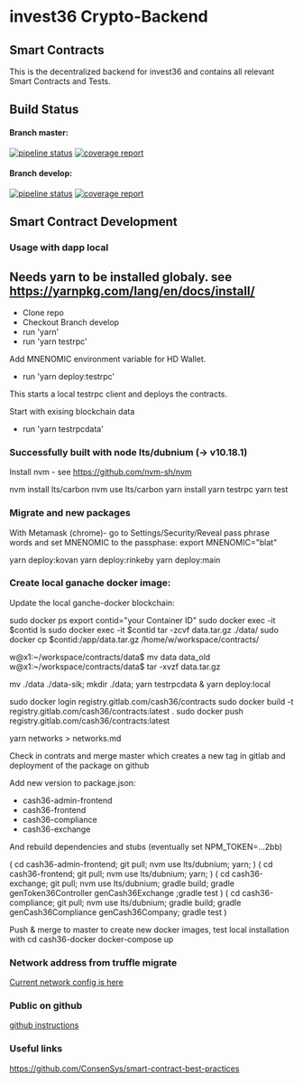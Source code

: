 # invest36 Crypto-Backend
## Smart Contracts

This is the decentralized backend for invest36 and contains all relevant Smart Contracts and Tests.

## Build Status
#### Branch master:
[![pipeline status](https://gitlab.com/invest36/contracts/badges/master/pipeline.svg)](https://gitlab.com/invest36/contracts/commits/master) [![coverage report](https://gitlab.com/invest36/contracts/badges/master/coverage.svg)](https://gitlab.com/invest36/contracts/commits/master)

#### Branch develop:
[![pipeline status](https://gitlab.com/invest36/contracts/badges/develop/pipeline.svg)](https://gitlab.com/invest36/contracts/commits/develop) [![coverage report](https://gitlab.com/invest36/contracts/badges/develop/coverage.svg)](https://gitlab.com/invest36/contracts/commits/develop)

## Smart Contract Development

### Usage with dapp local

Needs yarn to be installed globaly.
see https://yarnpkg.com/lang/en/docs/install/
---
- Clone repo
- Checkout Branch develop
- run 'yarn'
- run 'yarn testrpc'

Add MNENOMIC environment variable for HD Wallet. 
- run 'yarn deploy:testrpc'

This starts a local testrpc client and deploys the contracts.

Start with exising blockchain data 
- run 'yarn testrpcdata'

### Successfully built with node  lts/dubnium (-> v10.18.1)

Install nvm - see https://github.com/nvm-sh/nvm

nvm install lts/carbon 
nvm use lts/carbon
yarn install
yarn testrpc
yarn test

### Migrate and new packages

With Metamask (chrome)- go to Settings/Security/Reveal pass phrase words and set MNENOMIC to the passphase:
export MNENOMIC="blat"

yarn deploy:kovan
yarn deploy:rinkeby
yarn deploy:main


### Create local ganache docker image:

Update the local ganche-docker blockchain: 

sudo docker ps
export contid="your Container ID"
sudo docker exec -it $contid ls
sudo docker exec -it $contid tar -zcvf data.tar.gz   ./data/
sudo docker cp $contid:/app/data.tar.gz /home/w/workspace/contracts/

w@x1:~/workspace/contracts/data$ mv data data_old
w@x1:~/workspace/contracts/data$ tar -xvzf data.tar.gz 

mv ./data ./data-sik; mkdir ./data; 
yarn testrpcdata &
yarn deploy:local

sudo docker login registry.gitlab.com/cash36/contracts
sudo docker build -t  registry.gitlab.com/cash36/contracts:latest .
sudo docker push registry.gitlab.com/cash36/contracts:latest

yarn networks > networks.md

Check in contrats and merge master which creates a new tag in gitlab and 
deployment of the package on github

Add new version to package.json: 
- cash36-admin-frontend
- cash36-frontend
- cash36-compliance
- cash36-exchange

And rebuild dependencies and stubs (eventually set NPM_TOKEN=...2bb)

( cd cash36-admin-frontend; git pull; nvm use lts/dubnium; yarn; ) 
( cd cash36-frontend; git pull; nvm use lts/dubnium; yarn; ) 
( cd cash36-exchange; git pull; nvm use lts/dubnium; gradle build; gradle genToken36Controller genCash36Exchange ;gradle test ) 
( cd cash36-compliance; git pull; nvm use lts/dubnium; gradle build; gradle genCash36Compliance genCash36Company; gradle test ) 

Push & merge to master to create new docker images, test local installation with 
cd cash36-docker
docker-compose up



### Network address from truffle migrate

[Current network config is here ](network.md)


### Public on github

[github instructions ](publicgithub.md)

### Useful links
https://github.com/ConsenSys/smart-contract-best-practices
